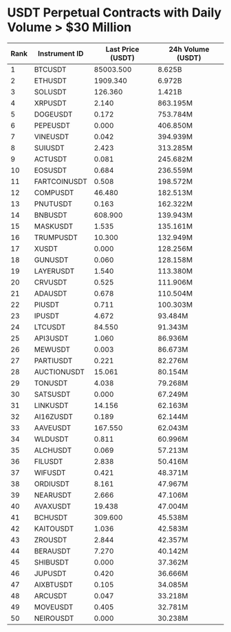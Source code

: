 # USDT Perpetual Contracts with Daily Volume > $30 Million

| Rank | Instrument ID | Last Price (USDT) | 24h Volume (USDT) |
|------|---------------|-------------------|-------------------|
| 1 | BTCUSDT | 85003.500 | 8.625B |
| 2 | ETHUSDT | 1909.340 | 6.972B |
| 3 | SOLUSDT | 126.360 | 1.421B |
| 4 | XRPUSDT | 2.140 | 863.195M |
| 5 | DOGEUSDT | 0.172 | 753.784M |
| 6 | PEPEUSDT | 0.000 | 406.850M |
| 7 | VINEUSDT | 0.042 | 394.939M |
| 8 | SUIUSDT | 2.423 | 313.285M |
| 9 | ACTUSDT | 0.081 | 245.682M |
| 10 | EOSUSDT | 0.684 | 236.559M |
| 11 | FARTCOINUSDT | 0.508 | 198.572M |
| 12 | COMPUSDT | 46.480 | 182.513M |
| 13 | PNUTUSDT | 0.163 | 162.322M |
| 14 | BNBUSDT | 608.900 | 139.943M |
| 15 | MASKUSDT | 1.535 | 135.161M |
| 16 | TRUMPUSDT | 10.300 | 132.949M |
| 17 | XUSDT | 0.000 | 128.256M |
| 18 | GUNUSDT | 0.060 | 128.158M |
| 19 | LAYERUSDT | 1.540 | 113.380M |
| 20 | CRVUSDT | 0.525 | 111.906M |
| 21 | ADAUSDT | 0.678 | 110.504M |
| 22 | PIUSDT | 0.711 | 100.303M |
| 23 | IPUSDT | 4.672 | 93.484M |
| 24 | LTCUSDT | 84.550 | 91.343M |
| 25 | API3USDT | 1.060 | 86.936M |
| 26 | MEWUSDT | 0.003 | 86.673M |
| 27 | PARTIUSDT | 0.221 | 82.276M |
| 28 | AUCTIONUSDT | 15.061 | 80.154M |
| 29 | TONUSDT | 4.038 | 79.268M |
| 30 | SATSUSDT | 0.000 | 67.249M |
| 31 | LINKUSDT | 14.156 | 62.163M |
| 32 | AI16ZUSDT | 0.189 | 62.144M |
| 33 | AAVEUSDT | 167.550 | 62.043M |
| 34 | WLDUSDT | 0.811 | 60.996M |
| 35 | ALCHUSDT | 0.069 | 57.213M |
| 36 | FILUSDT | 2.838 | 50.416M |
| 37 | WIFUSDT | 0.421 | 48.371M |
| 38 | ORDIUSDT | 8.161 | 47.967M |
| 39 | NEARUSDT | 2.666 | 47.106M |
| 40 | AVAXUSDT | 19.438 | 47.004M |
| 41 | BCHUSDT | 309.600 | 45.538M |
| 42 | KAITOUSDT | 1.036 | 42.583M |
| 43 | ZROUSDT | 2.844 | 42.357M |
| 44 | BERAUSDT | 7.270 | 40.142M |
| 45 | SHIBUSDT | 0.000 | 37.362M |
| 46 | JUPUSDT | 0.420 | 36.666M |
| 47 | AIXBTUSDT | 0.105 | 34.085M |
| 48 | ARCUSDT | 0.047 | 33.218M |
| 49 | MOVEUSDT | 0.405 | 32.781M |
| 50 | NEIROUSDT | 0.000 | 30.238M |

